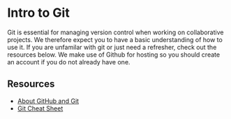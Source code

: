 # Intro to Git
Git is essential for managing version control when working on collaborative projects. We therefore expect you to have a basic understanding of how to use it. If you are unfamilar with git or just need a refresher, check out the resources below. We make use of Github for hosting so you should create an account if you do not already have one.

## Resources
- [About GitHub and Git](https://docs.github.com/en/get-started/start-your-journey/about-github-and-git)
- [Git Cheat Sheet](https://education.github.com/git-cheat-sheet-education.pdf)
